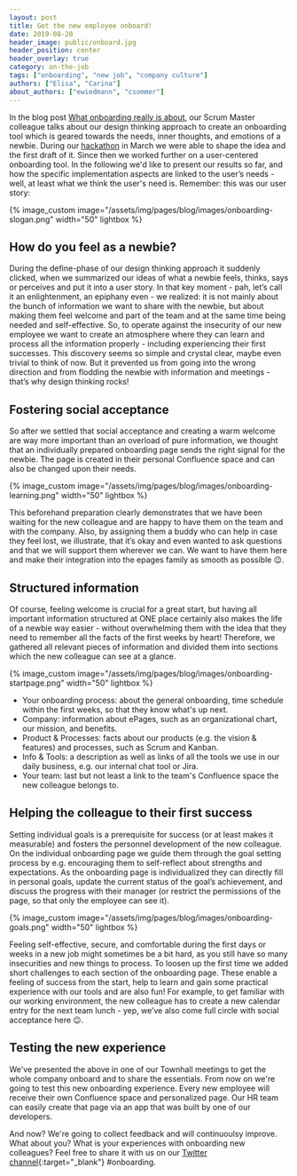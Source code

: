 ```yaml
---
layout: post
title: Get the new employee onboard!
date: 2019-08-20
header_image: public/onboard.jpg
header_position: center
header_overlay: true
category: on-the-job
tags: ["onboarding", "new job", "company culture"]
authors: ["Elisa", "Carina"]
about_authors: ["ewiedmann", "csommer"]
---
```


In the blog post [What onboarding really is about](/blog/on-the-job/what-onboarding-is-really-about/), our Scrum Master colleague talks about our design thinking approach to create an onboarding tool which is geared towards the needs, inner thoughts, and emotions of a newbie.
During our [hackathon](/blog/events/this-years-hackathon-a-travel-through-time/) in March we were able to shape the idea and the first draft of it.
Since then we worked further on a user-centered onboarding tool.
In the following we'd like to present our results so far, and how the specific implementation aspects are linked to the user’s needs - well, at least what we think the user's need is.
Remember: this was our user story:

{% image_custom image="/assets/img/pages/blog/images/onboarding-slogan.png" width="50" lightbox %}

## How do you feel as a newbie?

During the define-phase of our design thinking approach it suddenly clicked, when we summarized our ideas of what a newbie feels, thinks, says or perceives and put it into a user story.
In that key moment - pah, let’s call it an enlightenment, an epiphany even - we realized: it is not mainly about the bunch of information we want to share with the newbie, but about making them feel welcome and part of the team and at the same time being needed and self-effective.
So, to operate against the insecurity of our new employee we want to create an atmosphere where they can learn and process all the information properly - including experiencing their first successes.
This discovery seems so simple and crystal clear, maybe even trivial to think of now.
But it prevented us from going into the wrong direction and from flodding the newbie with information and meetings - 
that’s why design thinking rocks! 

## Fostering social acceptance

So after we settled that social acceptance and creating a warm welcome are way more important than an overload of pure information, we thought that an individually prepared onboarding page sends the right signal for the newbie.
The page is created in their personal Confluence space and can also be changed upon their needs.

{% image_custom image="/assets/img/pages/blog/images/onboarding-learning.png" width="50" lightbox %}

This beforehand preparation clearly demonstrates that we have been waiting for the new colleague and are happy to have them on the team and with the company.
Also, by assigning them a buddy who can help in case they feel lost, we illustrate, that it’s okay and even wanted to ask questions and that we will support them wherever we can.
We want to have them here and make their integration into the epages family as smooth as possible 😉.

## Structured information

Of course, feeling welcome is crucial for a great start, but having all important information structured at ONE place certainly also makes the life of a newbie way easier - without overwhelming them with the idea that they need to remember all the facts of the first weeks by heart!
Therefore, we gathered all relevant pieces of information and divided them into sections which the new colleague can see at a glance.

{% image_custom image="/assets/img/pages/blog/images/onboarding-startpage.png" width="50" lightbox %}

* Your onboarding process: about the general onboarding, time schedule within the first weeks, so that they know what's up next.
* Company: information about ePages, such as an organizational chart, our mission, and benefits.
* Product & Processes: facts about our products (e.g. the vision & features) and processes, such as Scrum and Kanban.
* Info & Tools: a description as well as links of all the tools we use in our daily business, e.g. our internal chat tool or Jira.
* Your team: last but not least a link to the team's Confluence space the new colleague belongs to.

## Helping the colleague to their first success

Setting individual goals is a prerequisite for success (or at least makes it measurable) and fosters the personnel development of the new colleague.
On the individual onboarding page we guide them through the goal setting process by e.g. encouraging them to self-reflect about strengths and expectations.
As the onboarding page is individualized they can directly fill in personal goals, update the current status of the goal’s achievement, and discuss the progress with their manager (or restrict the permissions of the page, so that only the employee can see it). 

{% image_custom image="/assets/img/pages/blog/images/onboarding-goals.png" width="50" lightbox %}

Feeling self-effective, secure, and comfortable during the first days or weeks in a new job might sometimes be a bit hard, as you still have so many insecurities and new things to process.
To loosen up the first time we added short challenges to each section of the onboarding page.
These enable a feeling of success from the start, help to learn and gain some practical experience with our tools and are also fun!
For example, to get familiar with our working environment, the new colleague has to create a new calendar entry for the next team lunch - yep, we’ve also come full circle with social acceptance here 😉.

## Testing the new experience

We've presented the above in one of our Townhall meetings to get the whole company onboard and to share the essentials.
From now on we're going to test this new onboarding experience.
Every new employee will receive their own Confluence space and personalized page.
Our HR team can easily create that page via an app that was built by one of our developers.

And now?
We're going to collect feedback and will continuoulsy improve.
What about you?
What is your experiences with onboarding new colleagues?
Feel free to share it with us on our [Twitter channel](https://twitter.com/epagesdevs){:target="_blank"} #onboarding.